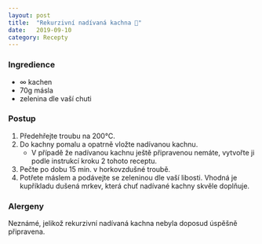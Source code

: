 ```yaml
---
layout: post
title:  "Rekurzivní nadívaná kachna 🦆"
date:   2019-09-10
category: Recepty
---
```


### Ingredience
- ∞ kachen
- 70g másla
- zelenina dle vaší chuti

### Postup
1. Předehřejte troubu na 200°C.
2. Do kachny pomalu a opatrně vložte nadívanou kachnu.
	- V případě že nadívanou kachnu ještě připravenou nemáte, vytvořte ji podle instrukcí kroku 2 tohoto receptu.
3. Pečte po dobu 15 min. v horkovzdušné troubě.
4. Potřete máslem a podávejte se zeleninou dle vaší libosti. Vhodná je kupříkladu dušená mrkev, která chuť nadívané kachny skvěle doplňuje.

### Alergeny
Neznámé, jelikož rekurzivní nadívaná kachna nebyla doposud úspěšně připravena.
